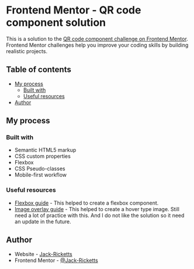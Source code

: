 # Frontend Mentor - QR code component solution

This is a solution to the [QR code component challenge on Frontend Mentor](https://www.frontendmentor.io/challenges/qr-code-component-iux_sIO_H). Frontend Mentor challenges help you improve your coding skills by building realistic projects. 

## Table of contents

- [My process](#my-process)
  - [Built with](#built-with)
  - [Useful resources](#useful-resources)
- [Author](#author)

## My process

### Built with

- Semantic HTML5 markup
- CSS custom properties
- Flexbox
- CSS Pseudo-classes
- Mobile-first workflow

### Useful resources

- [Flexbox guide](https://css-tricks.com/snippets/css/a-guide-to-flexbox/) - This helped to create a flexbox component.
- [Image overlay guide](https://www.w3schools.com/howto/howto_css_image_overlay.asp) - This helped to create a hover type image. Still need a lot of practice with this. And I do not like the solution so it need an update in the future.

## Author

- Website - [Jack-Ricketts](https://github.com/Jack-Ricketts)
- Frontend Mentor - [@Jack-Ricketts](https://www.frontendmentor.io/profile/Jack-Ricketts)
